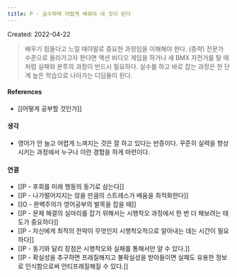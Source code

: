 ```yaml
---
title: P - 실수하며 어렵게 배워야 내 것이 된다
---
```


Created: 2022-04-22

>배우기 힘들다고 느낄 때야말로 중요한 과정임을 이해해야 한다. (중략) 전문가 수준으로 올라가고자 한다면 액션 비디오 게임을 하거나 새 BMX 자전거를 탈 때처럼 실패와 분투의 과정이 반드시 필요하다. 실수를 하고 바로 잡는 과정은 한 단계 높은 학습으로 나아가는 디딤돌이 된다.

#### References
- [[어떻게 공부할 것인가]]

#### 생각
- 영어가 안 늘고 어렵게 느껴지는 것은 잘 하고 있다는 반증이다. 꾸준히 실력을 향상시키는 과정에서 누구나 이런 경험을 하게 마련이다.

#### 연결
- [[P - 후회를 미래 행동의 동기로 삼는다]]
- [[P - 나가떨어지지는 않을 만큼의 스트레스가 배움을 최적화한다]]
- [[O - 완벽주의가 영어공부의 발목을 잡을 때]]
- [[P - 문제 해결의 실마리를 잡기 위해서는 시행착오 과정에서 한 번 더 해보려는 태도가 중요하다]]
- [[P - 자신에게 최적의 전략이 무엇인지 시행착오적으로 알아내는 데는 시간이 필요하다]]
- [[P -  동기와 달리 장점은 시행착오와 실패를 통해서만 알 수 있다.]]
- [[P - 확실성을 추구하면 프래질해지고 불확실성을 받아들이면 실패도 유용한 정보로 인식함으로써 안티프래질해질 수 있다.]]